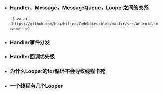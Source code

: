 - ### Handler，Message，MessageQueue，Looper之间的关系
      ![avatar](https://github.com/Huazhiling/CodeNotes/blob/master/src/Android/img/Handler.jpg?raw=true)

- ### Handler事件分发

- ### Handler回调优先级

- ### 为什么Looper的for循环不会导致线程卡死

- ### 一个线程有几个Looper